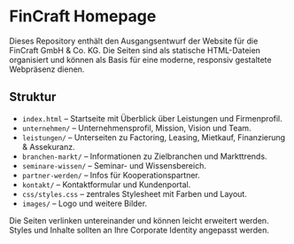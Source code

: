 # FinCraft Homepage

Dieses Repository enthält den Ausgangsentwurf der Website für die FinCraft GmbH & Co. KG. Die Seiten sind als statische HTML-Dateien organisiert und können als Basis für eine moderne, responsiv gestaltete Webpräsenz dienen.

## Struktur
- `index.html` – Startseite mit Überblick über Leistungen und Firmenprofil.
- `unternehmen/` – Unternehmensprofil, Mission, Vision und Team.
- `leistungen/` – Unterseiten zu Factoring, Leasing, Mietkauf, Finanzierung & Assekuranz.
- `branchen-markt/` – Informationen zu Zielbranchen und Markttrends.
- `seminare-wissen/` – Seminar- und Wissensbereich.
- `partner-werden/` – Infos für Kooperationspartner.
- `kontakt/` – Kontaktformular und Kundenportal.
- `css/styles.css` – zentrales Stylesheet mit Farben und Layout.
- `images/` – Logo und weitere Bilder.

Die Seiten verlinken untereinander und können leicht erweitert werden. Styles und Inhalte sollten an Ihre Corporate Identity angepasst werden.
